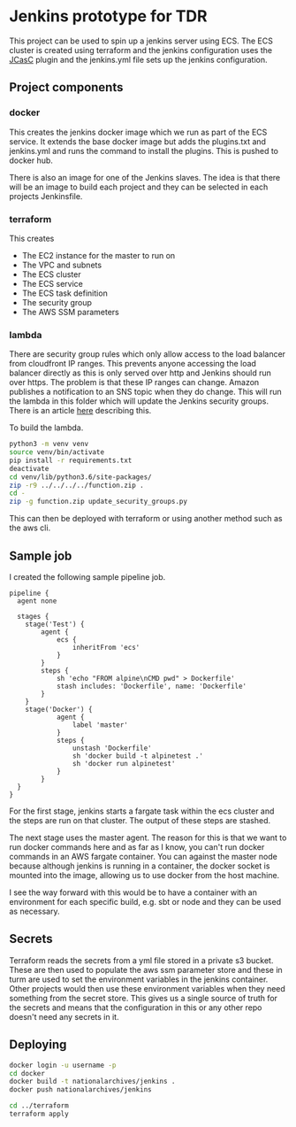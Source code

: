 # Jenkins prototype for TDR

This project can be used to spin up a jenkins server using ECS. The ECS cluster is created using terraform and the jenkins configuration uses the [JCasC](https://jenkins.io/projects/jcasc/) plugin and the jenkins.yml file sets up the jenkins configuration. 

## Project components

### docker
This creates the jenkins docker image which we run as part of the ECS service. It extends the base docker image but adds the plugins.txt and jenkins.yml and runs the command to install the plugins. This is pushed to docker hub.

There is also an image for one of the Jenkins slaves. The idea is that there will be an image to build each project and they can be selected in each projects Jenkinsfile.

### terraform
This creates
* The EC2 instance for the master to run on
* The VPC and subnets
* The ECS cluster
* The ECS service
* The ECS task definition
* The security group
* The AWS SSM parameters

### lambda
There are security group rules which only allow access to the load balancer from cloudfront IP ranges. This prevents anyone accessing the load balancer directly as this is only served over http and Jenkins should run over https. The problem is that these IP ranges can change. Amazon publishes a notification to an SNS topic when they do change. This will run the lambda in this folder which will update the Jenkins security groups. There is an article [here](https://aws.amazon.com/blogs/security/how-to-automatically-update-your-security-groups-for-amazon-cloudfront-and-aws-waf-by-using-aws-lambda/) describing this.

To build the lambda.

```bash
python3 -m venv venv
source venv/bin/activate
pip install -r requirements.txt
deactivate
cd venv/lib/python3.6/site-packages/
zip -r9 ../../../../function.zip .
cd -
zip -g function.zip update_security_groups.py
```
This can then be deployed with terraform or using another method such as the aws cli.


## Sample job
I created the following sample pipeline job.

```
pipeline {
  agent none

  stages {
    stage('Test') {
        agent {
            ecs {
                inheritFrom 'ecs'            
            }
        }
        steps {
            sh 'echo "FROM alpine\nCMD pwd" > Dockerfile'
            stash includes: 'Dockerfile', name: 'Dockerfile'
        }
    }
    stage('Docker') {
            agent { 
                label 'master'
            }
            steps {
                unstash 'Dockerfile' 
                sh 'docker build -t alpinetest .'
                sh 'docker run alpinetest'
            }
        }
  }
}

```
For the first stage, jenkins starts a fargate task within the ecs cluster and the steps are run on that cluster. The output of these steps are stashed.

The next stage uses the master agent. The reason for this is that we want to run docker commands here and as far as I know, you can't run docker commands in an AWS fargate container. You can against the master node because although jenkins is running in a container, the docker socket is mounted into the image, allowing us to use docker from the host machine. 

I see the way forward with this would be to have a container with an environment for each specific build, e.g. sbt or node and they can be used as necessary.

## Secrets

Terraform reads the secrets from a yml file stored in a private s3 bucket. These are then used to populate the aws ssm parameter store and these in turm are used to set the environment variables in the jenkins container. 
Other projects would then use these environment variables when they need something from the secret store. This gives us a single source of truth for the secrets and means that the configuration in this or any other repo doesn't need any secrets in it. 

## Deploying

```bash
docker login -u username -p
cd docker 
docker build -t nationalarchives/jenkins .
docker push nationalarchives/jenkins

cd ../terraform
terraform apply
```


